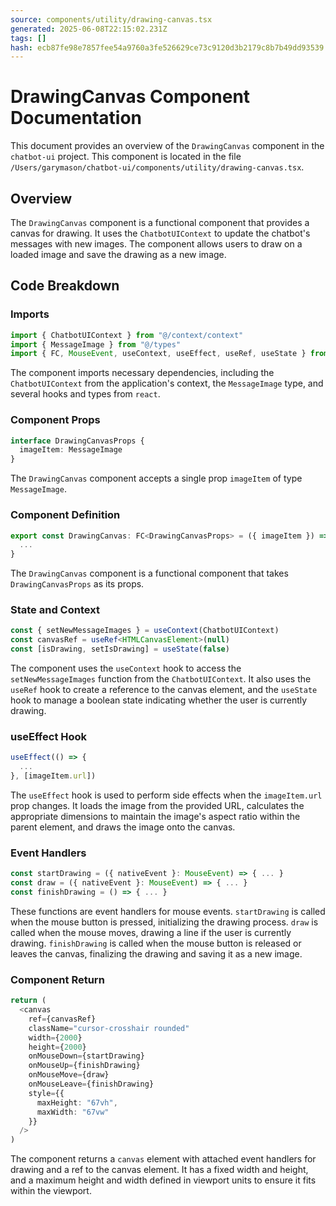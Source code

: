 ```yaml
---
source: components/utility/drawing-canvas.tsx
generated: 2025-06-08T22:15:02.231Z
tags: []
hash: ecb87fe98e7857fee54a9760a3fe526629ce73c9120d3b2179c8b7b49dd93539
---
```


# DrawingCanvas Component Documentation

This document provides an overview of the `DrawingCanvas` component in the `chatbot-ui` project. This component is located in the file `/Users/garymason/chatbot-ui/components/utility/drawing-canvas.tsx`.

## Overview

The `DrawingCanvas` component is a functional component that provides a canvas for drawing. It uses the `ChatbotUIContext` to update the chatbot's messages with new images. The component allows users to draw on a loaded image and save the drawing as a new image.

## Code Breakdown

### Imports

```ts
import { ChatbotUIContext } from "@/context/context"
import { MessageImage } from "@/types"
import { FC, MouseEvent, useContext, useEffect, useRef, useState } from "react"
```

The component imports necessary dependencies, including the `ChatbotUIContext` from the application's context, the `MessageImage` type, and several hooks and types from `react`.

### Component Props

```ts
interface DrawingCanvasProps {
  imageItem: MessageImage
}
```

The `DrawingCanvas` component accepts a single prop `imageItem` of type `MessageImage`.

### Component Definition

```ts
export const DrawingCanvas: FC<DrawingCanvasProps> = ({ imageItem }) => {
  ...
}
```

The `DrawingCanvas` component is a functional component that takes `DrawingCanvasProps` as its props.

### State and Context

```ts
const { setNewMessageImages } = useContext(ChatbotUIContext)
const canvasRef = useRef<HTMLCanvasElement>(null)
const [isDrawing, setIsDrawing] = useState(false)
```

The component uses the `useContext` hook to access the `setNewMessageImages` function from the `ChatbotUIContext`. It also uses the `useRef` hook to create a reference to the canvas element, and the `useState` hook to manage a boolean state indicating whether the user is currently drawing.

### useEffect Hook

```ts
useEffect(() => {
  ...
}, [imageItem.url])
```

The `useEffect` hook is used to perform side effects when the `imageItem.url` prop changes. It loads the image from the provided URL, calculates the appropriate dimensions to maintain the image's aspect ratio within the parent element, and draws the image onto the canvas.

### Event Handlers

```ts
const startDrawing = ({ nativeEvent }: MouseEvent) => { ... }
const draw = ({ nativeEvent }: MouseEvent) => { ... }
const finishDrawing = () => { ... }
```

These functions are event handlers for mouse events. `startDrawing` is called when the mouse button is pressed, initializing the drawing process. `draw` is called when the mouse moves, drawing a line if the user is currently drawing. `finishDrawing` is called when the mouse button is released or leaves the canvas, finalizing the drawing and saving it as a new image.

### Component Return

```ts
return (
  <canvas
    ref={canvasRef}
    className="cursor-crosshair rounded"
    width={2000}
    height={2000}
    onMouseDown={startDrawing}
    onMouseUp={finishDrawing}
    onMouseMove={draw}
    onMouseLeave={finishDrawing}
    style={{
      maxHeight: "67vh",
      maxWidth: "67vw"
    }}
  />
)
```

The component returns a `canvas` element with attached event handlers for drawing and a ref to the canvas element. It has a fixed width and height, and a maximum height and width defined in viewport units to ensure it fits within the viewport.
